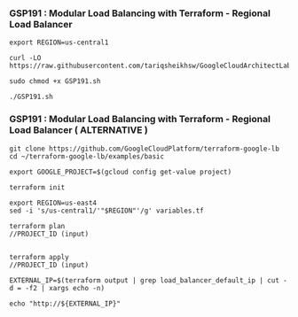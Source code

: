 ### GSP191 :  Modular Load Balancing with Terraform - Regional Load Balancer 

```
export REGION=us-central1
```

```
curl -LO https://raw.githubusercontent.com/tariqsheikhsw/GoogleCloudArchitectLabs/main/Solutions/GSP191.sh

sudo chmod +x GSP191.sh

./GSP191.sh
```

### GSP191 :  Modular Load Balancing with Terraform - Regional Load Balancer ( ALTERNATIVE )  

```
git clone https://github.com/GoogleCloudPlatform/terraform-google-lb
cd ~/terraform-google-lb/examples/basic
```
```
export GOOGLE_PROJECT=$(gcloud config get-value project)

terraform init

export REGION=us-east4
sed -i 's/us-central1/'"$REGION"'/g' variables.tf

terraform plan
//PROJECT_ID (input)


terraform apply
//PROJECT_ID (input)

EXTERNAL_IP=$(terraform output | grep load_balancer_default_ip | cut -d = -f2 | xargs echo -n)

echo "http://${EXTERNAL_IP}"
```
